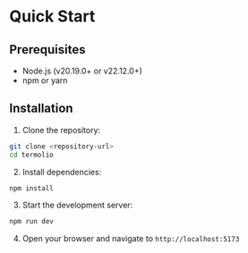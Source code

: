 # Quick Start

## Prerequisites
- Node.js (v20.19.0+ or v22.12.0+)
- npm or yarn

## Installation
1. Clone the repository:
```bash
git clone <repository-url>
cd termolio
```
2. Install dependencies:
```bash
npm install
```
3. Start the development server:
```bash
npm run dev
```
4. Open your browser and navigate to `http://localhost:5173`
